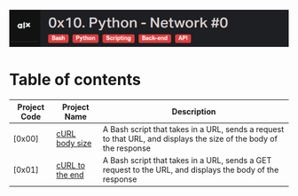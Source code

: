 
![Manual](./assets/Screenshot%20from%202023-08-31%2013-08-57.png)
# Table of contents
Project Code | Project Name | Description
------- | -------- | -----------
[0x00] | [cURL body size](./0-select_states.py) | A Bash script that takes in a URL, sends a request to that URL, and displays the size of the body of the response
[0x01] | [cURL to the end](.//1-body.sh) | A Bash script that takes in a URL, sends a GET request to the URL, and displays the body of the response